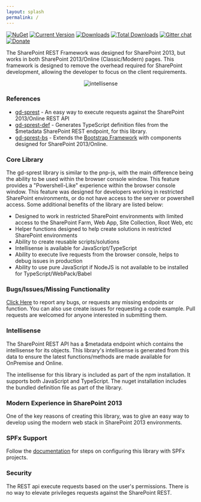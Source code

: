 ```yaml
---
layout: splash
permalink: /
---
```

[![NuGet](https://img.shields.io/nuget/v/gd-sprest.svg)](https://www.nuget.org/packages/gd-sprest/)
[![Current Version](https://badge.fury.io/js/gd-sprest.svg)](https://www.npmjs.com/package/gd-sprest)
[![Downloads](https://img.shields.io/npm/dm/gd-sprest.svg)](https://www.npmjs.com/package/gd-sprest)
[![Total Downloads](https://img.shields.io/npm/dt/gd-sprest.svg)](https://www.npmjs.com/package/gd-sprest)
[![Gitter chat](https://badges.gitter.im/gitterHQ/gitter.png)](https://gitter.im/gd-sprest/Lobby)
[![Donate](https://img.shields.io/badge/Donate-PayPal-green.svg)](https://paypal.me/Dattabase)

The SharePoint REST Framework was designed for SharePoint 2013, but works in both SharePoint 2013/Online (Classic/Modern) pages. This framework is designed to remove the overhead required for SharePoint development, allowing the developer to focus on the client requirements.

<center><img alt="intellisense" src="assets/images/intellisense.gif" style="max-height: 500px;" /></center>

### References

- [gd-sprest](api) - An easy way to execute requests against the SharePoint 2013/Online REST API
- [gd-sprest-def](https://github.com/gunjandatta/sprest-def) - Generates TypeScript definition files from the $metadata SharePoint REST endpoint, for this library.
- [gd-sprest-bs](bs) - Extends the [Bootstrap Framework](https://getbootstrap.com) with components designed for SharePoint 2013/Online.

### Core Library

The gd-sprest library is similar to the pnp-js, with the main difference being the ability to be used within the browser console window. This feature provides a "Powershell-Like" experience within the browser console window. This feature was designed for developers working in restricted SharePoint environments, or do not have access to the server or powershell access. Some additional benefits of the library are listed below:

- Designed to work in restricted SharePoint environments with limited access to the SharePoint Farm, Web App, Site Collection, Root Web, etc
- Helper functions designed to help create solutions in restricted SharePoint environments
- Ability to create reusable scripts/solutions
- Intellisense is available for JavaScript/TypeScript
- Ability to execute live requests from the browser console, helps to debug issues in production
- Ability to use pure JavaScript if NodeJS is not available to be installed for TypeScript/WebPack/Babel

### Bugs/Issues/Missing Functionality

[Click Here](https://github.com/gunjandatta/sprest/issues) to report any bugs, or requests any missing endpoints or function. You can also use create issues for requesting a code example. Pull requests are welcomed for anyone interested in submitting them.

### Intellisense

The SharePoint REST API has a $metadata endpoint which contains the intellisense for its objects. This library's intellisense is generated from this data to ensure the latest functions/methods are made available for OnPremise and Online.

The intellisense for this library is included as part of the npm installation. It supports both JavaScript and TypeScript. The nuget installation includes the bundled definition file as part of the library.

### Modern Experience in SharePoint 2013

One of the key reasons of creating this library, was to give an easy way to develop using the modern web stack in SharePoint 2013 environments.

### SPFx Support

Follow the [documentation](https://gunjandatta.github.io/dev/spfx) for steps on configuring this library with SPFx projects.

### Security

The REST api execute requests based on the user's permissions. There is no way to elevate privileges requests against the SharePoint REST.